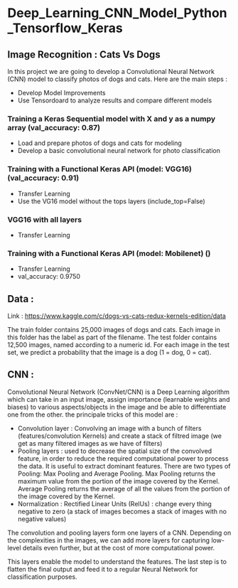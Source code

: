 # Deep_Learning_CNN_Model_Python_Tensorflow_Keras
## Image Recognition : Cats Vs Dogs  

In this project we are going to develop a Convolutional Neural Network (CNN) model to classify photos of dogs and cats. Here are the main steps : 

  - Develop Model Improvements
  - Use Tensordoard to analyze results and compare different models
### Training a Keras Sequential model with X and y as a numpy array (val_accuracy: 0.87)
  - Load and prepare photos of dogs and cats for modeling
  - Develop a basic convolutional neural network for photo classification 
### Training with a Functional Keras API (model: VGG16) (val_accuracy: 0.91)
  - Transfer Learning
  - Use the VG16 model without the tops layers (include_top=False) 
### VGG16 with all layers
  - Transfer Learning
### Training with a Functional Keras API (model: Mobilenet) ()
  - Transfer Learning
  - val_accuracy: 0.9750

## Data :
Link : https://www.kaggle.com/c/dogs-vs-cats-redux-kernels-edition/data

The train folder contains 25,000 images of dogs and cats. Each image in this folder has the label as part of the filename. The test folder contains 12,500 images, named according to a numeric id. For each image in the test set, we predict a probability that the image is a dog (1 = dog, 0 = cat).

## CNN : 
Convolutional Neural Network (ConvNet/CNN) is a Deep Learning algorithm which can take in an input image, assign importance (learnable weights and biases) to various aspects/objects in the image and be able to differentiate one from the other. the principale tricks of this model are : 
  - Convolution layer : Convolving an image with a bunch of filters (features/convolution Kernels) and create a stack of filtred image (we get as many filtered images as we have of filters)
  - Pooling layers : used to decrease the spatial size of the convolved feature, in order to reduce the required computational power to process the data. It is useful to extract dominant features. There are two types of Pooling: Max Pooling and Average Pooling. Max Pooling returns the maximum value from the portion of the image covered by the Kernel. Average Pooling returns the average of all the values from the portion of the image covered by the Kernel.
  - Normalization :  Rectified Linear Units (RelUs) : change every thing negative to zero (a stack of images becomes a stack of images with no negative values)

The convolution and pooling layers  form one layers of a CNN. Depending on the complexities in the images, we can add more layers for capturing low-level details even further, but at the cost of more computational power.

This layers enable the model to understand the features. The last step is to flatten the final output and feed it to a regular Neural Network for classification purposes.
